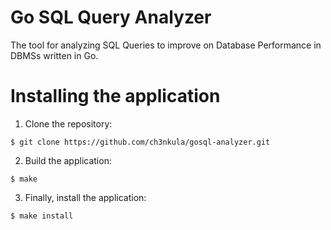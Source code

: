 # Go SQL Query Analyzer

The tool for analyzing SQL Queries to improve on Database Performance in DBMSs written in Go.



# Installing the application

1. Clone the repository:

```shell
$ git clone https://github.com/ch3nkula/gosql-analyzer.git
```

2. Build the application:

```shell
$ make
```

3. Finally, install the application:

```shell
$ make install
```
